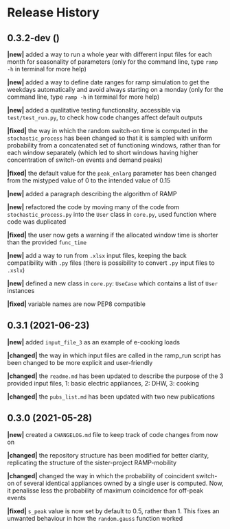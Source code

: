 Release History
===============

0.3.2-dev ()
------------------

**|new|**       added a way to run a whole year with different input files for each month for seasonality of parameters (only for the command line, type `ramp -h` in terminal for more help)

**|new|**       added a way to define date ranges for ramp simulation to get the weekdays automatically and avoid always starting on a monday (only for the command line, type `ramp -h` in terminal for more help)

**|new|**       added a qualitative testing functionality, accessible via `test/test_run.py`, to check how code changes affect default outputs

**|fixed|**     the way in which the random switch-on time is computed in the `stochastic_process` has been changed so that it is sampled with uniform probability from a concatenated set of functioning windows, rather than for each window separately (which led to short windows having higher concentration of switch-on events and demand peaks)

**|fixed|**     the default value for the `peak_enlarg` parameter has been changed from the mistyped value of 0 to the intended value of 0.15 

**|new|**       added a paragraph describing the algorithm of RAMP

**|new|**       refactored the code by moving many of the code from `stochastic_process.py` into the `User` class in `core.py`, used function where code was duplicated

**|fixed|**     the user now gets a warning if the allocated window time is shorter than the provided `func_time`

**|new|**       add a way to run from `.xlsx` input files, keeping the back compatibility with `.py` files (there is possibility to convert `.py` input files to `.xslx`)

**|new|**       defined a new class in `core.py`: `UseCase` which contains a list of `User` instances

**|fixed|**     variable names are now PEP8 compatible

0.3.1 (2021-06-23)
------------------

**|new|**       added `input_file_3` as an example of e-cooking loads

**|changed|**   the way in which input files are called in the ramp_run script has been changed to be more explicit and user-friendly

**|changed|**   the `readme.md` has been updated to describe the purpose of the 3 provided input files, 1: basic electric appliances, 2: DHW, 3: cooking

**|changed|**   the `pubs_list.md` has been updated with two new publications


0.3.0 (2021-05-28)
------------------

**|new|**       created a `CHANGELOG.md` file to keep track of code changes from now on

**|changed|**   the repository structure has been modified for better clarity, replicating the structure of the sister-project RAMP-mobility

**|changed|**   changed the way in which the probability of coincident switch-on of several identical appliances owned by a single user is computed. Now, it penalisse less the probability of maximum coincidence for off-peak events

**|fixed|**     `s_peak` value is now set by default to 0.5, rather than 1. This fixes an unwanted behaviour in how the `random.gauss` function worked

